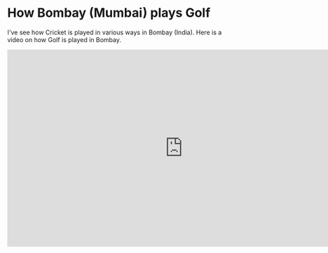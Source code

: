 # How Bombay (Mumbai) plays Golf

I've see how Cricket is played in various ways in Bombay (India). Here is a video on how Golf is played in Bombay.

<iframe src="http://player.vimeo.com/video/22329918?title=0&amp;byline=0&amp;portrait=0" width="800" height="450" frameborder="0" webkitallowfullscreen mozallowfullscreen allowfullscreen></iframe>